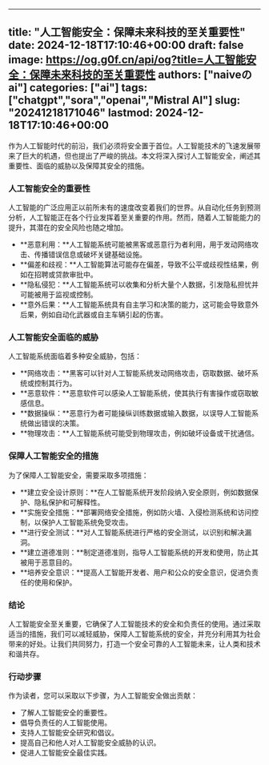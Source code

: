 
---
title: "人工智能安全：保障未来科技的至关重要性"
date: 2024-12-18T17:10:46+00:00
draft: false
image: https://og.g0f.cn/api/og?title=人工智能安全：保障未来科技的至关重要性
authors: ["naiveのai"]
categories: ["ai"]
tags: ["chatgpt","sora","openai","Mistral AI"]
slug: "20241218171046"
lastmod: 2024-12-18T17:10:46+00:00
---
作为人工智能时代的前沿，我们必须将安全置于首位。人工智能技术的飞速发展带来了巨大的机遇，但也提出了严峻的挑战。本文将深入探讨人工智能安全，阐述其重要性、面临的威胁以及保障其安全的措施。

### 人工智能安全的重要性

人工智能的广泛应用正以前所未有的速度改变着我们的世界。从自动化任务到预测分析，人工智能正在各个行业发挥着至关重要的作用。然而，随着人工智能能力的提升，其潜在的安全风险也随之增加。

* **恶意利用：**人工智能系统可能被黑客或恶意行为者利用，用于发动网络攻击、传播错误信息或破坏关键基础设施。
* **偏差和歧视：**人工智能算法可能存在偏差，导致不公平或歧视性结果，例如在招聘或贷款审批中。
* **隐私侵犯：**人工智能系统可以收集和分析大量个人数据，引发隐私担忧并可能被用于监视或控制。
* **意外后果：**人工智能系统具有自主学习和决策的能力，这可能会导致意外后果，例如自动化武器或自主车辆引起的伤害。

### 人工智能安全面临的威胁

人工智能系统面临着多种安全威胁，包括：

* **网络攻击：**黑客可以针对人工智能系统发动网络攻击，窃取数据、破坏系统或控制其行为。
* **恶意软件：**恶意软件可以感染人工智能系统，使其执行有害操作或窃取敏感信息。
* **数据操纵：**恶意行为者可能操纵训练数据或输入数据，以误导人工智能系统做出错误的决策。
* **物理攻击：**人工智能系统可能受到物理攻击，例如破坏设备或干扰通信。

### 保障人工智能安全的措施

为了保障人工智能安全，需要采取多项措施：

* **建立安全设计原则：**在人工智能系统开发阶段纳入安全原则，例如数据保护、隐私保护和可解释性。
* **实施安全措施：**部署网络安全措施，例如防火墙、入侵检测系统和访问控制，以保护人工智能系统免受攻击。
* **进行安全测试：**对人工智能系统进行严格的安全测试，以识别和解决漏洞。
* **建立道德准则：**制定道德准则，指导人工智能系统的开发和使用，防止其被用于恶意目的。
* **培养安全意识：**提高人工智能开发者、用户和公众的安全意识，促进负责任的使用和保护。

### 结论

人工智能安全至关重要，它确保了人工智能技术的安全和负责任的使用。通过采取适当的措施，我们可以减轻威胁，保障人工智能系统的安全，并充分利用其为社会带来的好处。让我们共同努力，打造一个安全可靠的人工智能未来，让人类和技术和谐共存。

### 行动步骤

作为读者，您可以采取以下步骤，为人工智能安全做出贡献：

* 了解人工智能安全的重要性。
* 倡导负责任的人工智能使用。
* 支持人工智能安全研究和倡议。
* 提高自己和他人对人工智能安全威胁的认识。
* 促进人工智能安全最佳实践。